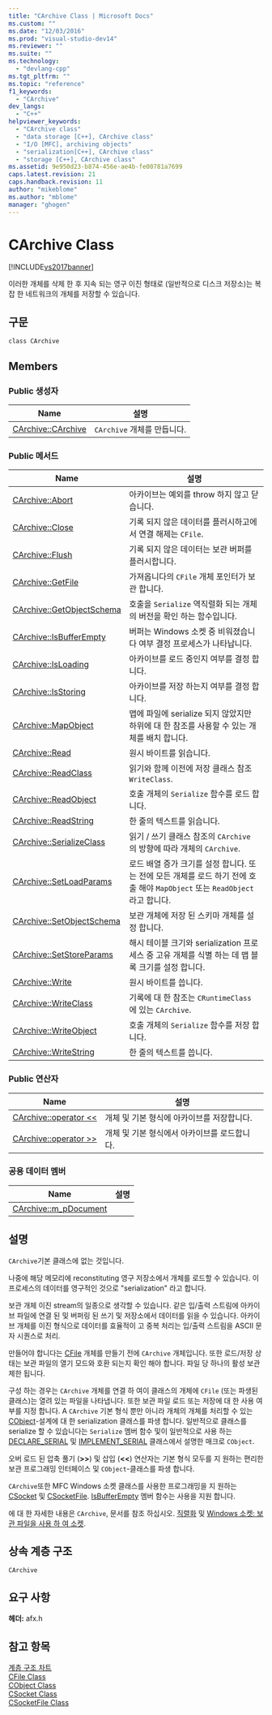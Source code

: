 ```yaml
---
title: "CArchive Class | Microsoft Docs"
ms.custom: ""
ms.date: "12/03/2016"
ms.prod: "visual-studio-dev14"
ms.reviewer: ""
ms.suite: ""
ms.technology: 
  - "devlang-cpp"
ms.tgt_pltfrm: ""
ms.topic: "reference"
f1_keywords: 
  - "CArchive"
dev_langs: 
  - "C++"
helpviewer_keywords: 
  - "CArchive class"
  - "data storage [C++], CArchive class"
  - "I/O [MFC], archiving objects"
  - "serialization[C++], CArchive class"
  - "storage [C++], CArchive class"
ms.assetid: 9e950d23-b874-456e-ae4b-fe00781a7699
caps.latest.revision: 21
caps.handback.revision: 11
author: "mikeblome"
ms.author: "mblome"
manager: "ghogen"
---
```

# CArchive Class
[!INCLUDE[vs2017banner](../../assembler/inline/includes/vs2017banner.md)]

이러한 개체를 삭제 한 후 지속 되는 영구 이진 형태로 \(일반적으로 디스크 저장소\)는 복잡 한 네트워크의 개체를 저장할 수 있습니다.  
  
## 구문  
  
```  
class CArchive  
```  
  
## Members  
  
### Public 생성자  
  
|Name|설명|  
|----------|--------|  
|[CArchive::CArchive](../Topic/CArchive::CArchive.md)|`CArchive` 개체를 만듭니다.|  
  
### Public 메서드  
  
|Name|설명|  
|----------|--------|  
|[CArchive::Abort](../Topic/CArchive::Abort.md)|아카이브는 예외를 throw 하지 않고 닫습니다.|  
|[CArchive::Close](../Topic/CArchive::Close.md)|기록 되지 않은 데이터를 플러시하고에서 연결 해제는 `CFile`.|  
|[CArchive::Flush](../Topic/CArchive::Flush.md)|기록 되지 않은 데이터는 보관 버퍼를 플러시합니다.|  
|[CArchive::GetFile](../Topic/CArchive::GetFile.md)|가져옵니다의 `CFile` 개체 포인터가 보관 합니다.|  
|[CArchive::GetObjectSchema](../Topic/CArchive::GetObjectSchema.md)|호출을 `Serialize` 역직렬화 되는 개체의 버전을 확인 하는 함수입니다.|  
|[CArchive::IsBufferEmpty](../Topic/CArchive::IsBufferEmpty.md)|버퍼는 Windows 소켓 중 비워졌습니다 여부 결정 프로세스가 나타납니다.|  
|[CArchive::IsLoading](../Topic/CArchive::IsLoading.md)|아카이브를 로드 중인지 여부를 결정 합니다.|  
|[CArchive::IsStoring](../Topic/CArchive::IsStoring.md)|아카이브를 저장 하는지 여부를 결정 합니다.|  
|[CArchive::MapObject](../Topic/CArchive::MapObject.md)|맵에 파일에 serialize 되지 않았지만 하위에 대 한 참조를 사용할 수 있는 개체를 배치 합니다.|  
|[CArchive::Read](../Topic/CArchive::Read.md)|원시 바이트를 읽습니다.|  
|[CArchive::ReadClass](../Topic/CArchive::ReadClass.md)|읽기와 함께 이전에 저장 클래스 참조 `WriteClass`.|  
|[CArchive::ReadObject](../Topic/CArchive::ReadObject.md)|호출 개체의 `Serialize` 함수를 로드 합니다.|  
|[CArchive::ReadString](../Topic/CArchive::ReadString.md)|한 줄의 텍스트를 읽습니다.|  
|[CArchive::SerializeClass](../Topic/CArchive::SerializeClass.md)|읽기 \/ 쓰기 클래스 참조의 `CArchive` 의 방향에 따라 개체의 `CArchive`.|  
|[CArchive::SetLoadParams](../Topic/CArchive::SetLoadParams.md)|로드 배열 증가 크기를 설정 합니다.  또는 전에 모든 개체를 로드 하기 전에 호출 해야 `MapObject` 또는 `ReadObject` 라고 합니다.|  
|[CArchive::SetObjectSchema](../Topic/CArchive::SetObjectSchema.md)|보관 개체에 저장 된 스키마 개체를 설정 합니다.|  
|[CArchive::SetStoreParams](../Topic/CArchive::SetStoreParams.md)|해시 테이블 크기와 serialization 프로세스 중 고유 개체를 식별 하는 데 맵 블록 크기를 설정 합니다.|  
|[CArchive::Write](../Topic/CArchive::Write.md)|원시 바이트를 씁니다.|  
|[CArchive::WriteClass](../Topic/CArchive::WriteClass.md)|기록에 대 한 참조는 `CRuntimeClass` 에 있는 `CArchive`.|  
|[CArchive::WriteObject](../Topic/CArchive::WriteObject.md)|호출 개체의 `Serialize` 함수를 저장 합니다.|  
|[CArchive::WriteString](../Topic/CArchive::WriteString.md)|한 줄의 텍스트를 씁니다.|  
  
### Public 연산자  
  
|Name|설명|  
|----------|--------|  
|[CArchive::operator \<\<](../Topic/CArchive::operator%20%3C%3C.md)|개체 및 기본 형식에 아카이브를 저장합니다.|  
|[CArchive::operator \>\>](../Topic/CArchive::operator%20%3E%3E.md)|개체 및 기본 형식에서 아카이브를 로드합니다.|  
  
### 공용 데이터 멤버  
  
|Name|설명|  
|----------|--------|  
|[CArchive::m\_pDocument](../Topic/CArchive::m_pDocument.md)||  
  
## 설명  
 `CArchive`기본 클래스에 없는 것입니다.  
  
 나중에 해당 메모리에 reconstituting 영구 저장소에서 개체를 로드할 수 있습니다.  이 프로세스의 데이터를 영구적인 것으로 "serialization" 라고 합니다.  
  
 보관 개체 이진 stream의 일종으로 생각할 수 있습니다.  같은 입\/출력 스트림에 아카이브 파일에 연결 된 및 버퍼링 된 쓰기 및 저장소에서 데이터를 읽을 수 있습니다.  아카이브 개체를 이진 형식으로 데이터를 효율적이 고 중복 처리는 입\/출력 스트림을 ASCII 문자 시퀀스로 처리.  
  
 만들어야 합니다는  [CFile](../../mfc/reference/cfile-class.md) 개체를 만들기 전에 `CArchive` 개체입니다.  또한 로드\/저장 상태는 보관 파일의 열기 모드와 호환 되는지 확인 해야 합니다.  파일 당 하나의 활성 보관 제한 됩니다.  
  
 구성 하는 경우는 `CArchive` 개체를 연결 하 여이 클래스의 개체에 `CFile` \(또는 파생된 클래스\)는 열려 있는 파일을 나타냅니다.  또한 보관 파일 로드 또는 저장에 대 한 사용 여부를 지정 합니다.  A `CArchive` 기본 형식 뿐만 아니라 개체의 개체를 처리할 수 있는  [CObject](../../mfc/reference/cobject-class.md)\-설계에 대 한 serialization 클래스를 파생 합니다.  일반적으로 클래스를 serialize 할 수 있습니다는 `Serialize` 멤버 함수 및이 일반적으로 사용 하는  [DECLARE\_SERIAL](../Topic/DECLARE_SERIAL.md) 및  [IMPLEMENT\_SERIAL](../Topic/IMPLEMENT_SERIAL.md) 클래스에서 설명한 매크로 `CObject`.  
  
 오버 로드 된 압축 풀기 \(**\>\>**\) 및 삽입 \(**\<\<**\) 연산자는 기본 형식 모두를 지 원하는 편리한 보관 프로그래밍 인터페이스 및 `CObject`\-클래스를 파생 합니다.  
  
 `CArchive`또한 MFC Windows 소켓 클래스를 사용한 프로그래밍을 지 원하는  [CSocket](../../mfc/reference/csocket-class.md) 및  [CSocketFile](../../mfc/reference/csocketfile-class.md).  [IsBufferEmpty](../Topic/CArchive::IsBufferEmpty.md) 멤버 함수는 사용을 지원 합니다.  
  
 에 대 한 자세한 내용은 `CArchive`, 문서를 참조 하십시오.  [직렬화](../../mfc/serialization-in-mfc.md) 및  [Windows 소켓: 보관 파일을 사용 하 여 소켓](../../mfc/windows-sockets-using-sockets-with-archives.md).  
  
## 상속 계층 구조  
 `CArchive`  
  
## 요구 사항  
 **헤더:**  afx.h  
  
## 참고 항목  
 [계층 구조 차트](../../mfc/hierarchy-chart.md)   
 [CFile Class](../../mfc/reference/cfile-class.md)   
 [CObject Class](../../mfc/reference/cobject-class.md)   
 [CSocket Class](../../mfc/reference/csocket-class.md)   
 [CSocketFile Class](../../mfc/reference/csocketfile-class.md)